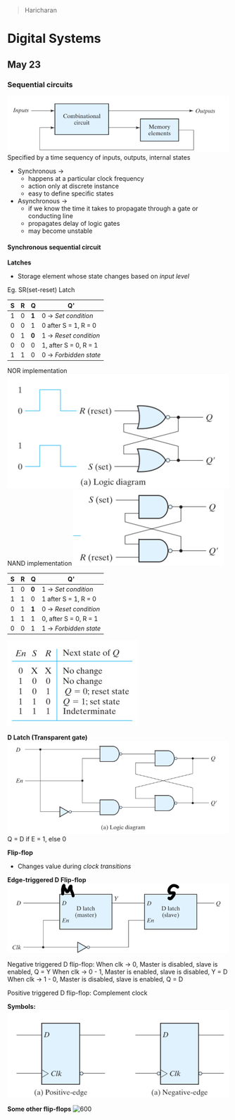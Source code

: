 > Haricharan
# Digital Systems

## May 23
### Sequential circuits
![500](../Images/Pasted%20image%2020220523082447.png)
Specified by a time sequency of inputs, outputs, internal states

- Synchronous -> 
	- happens at a particular clock frequency
	- action only at discrete instance
	- easy to define specific states
- Asynchronous ->
	- if we know the time it takes to propagate through a gate or conducting line
	- propagates delay of logic gates
	- may become unstable

#### Synchronous sequential circuit

**Latches**
- Storage element whose state changes based on *input level*

Eg. SR(set-reset) Latch

S | R | Q | Q'
-- | -- | -- | --
1 | 0 | **1** | 0 -> *Set condition*
0 | 0 | 1 | 0 after S = 1, R = 0
0 | 1 | **0** | 1 -> *Reset condition*
0 | 0 | 0 | 1, after S =  0, R = 1
1 | 1 | 0 | 0 -> *Forbidden state*
NOR implementation
![400](../Images/Pasted%20image%2020220523084906.png)
NAND implementation
![300](../Images/Pasted%20image%2020220523085603.png)

S | R | Q | Q'
-- | -- | -- | --
1 | 0 | **0** | 1 -> *Set condition*
1 | 1 | 0 | 1 after S = 1, R = 0
0 | 1 | **1** | 0 -> *Reset condition*
1 | 1 | 1 | 0, after S =  0, R = 1
0 | 0 | 1 | 1 -> *Forbidden state*

![400](../Images/Pasted%20image%2020220523090414.png)

**D Latch (Transparent gate)**
![400](../Images/Pasted%20image%2020220523091127.png)
Q = D if E = 1, else 0

**Flip-flop**
- Changes value during *clock transitions*

**Edge-triggered D Flip-flop**
![500](../Images/Pasted%20image%2020220523092244.png)

Negative triggered D flip-flop:
When clk -> 0, Master is disabled, slave is enabled, Q = Y
When clk -> 0 - 1, Master is enabled, slave is disabled, Y = D
When clk -> 1 - 0, Master is disabled, slave is enabled, Q = D

Positive triggered D flip-flop:
Complement clock

**Symbols:**
![400](../Images/Pasted%20image%2020220523093009.png)

**Some other flip-flops**
![600](Pasted%20image%2020220523093614.png)

